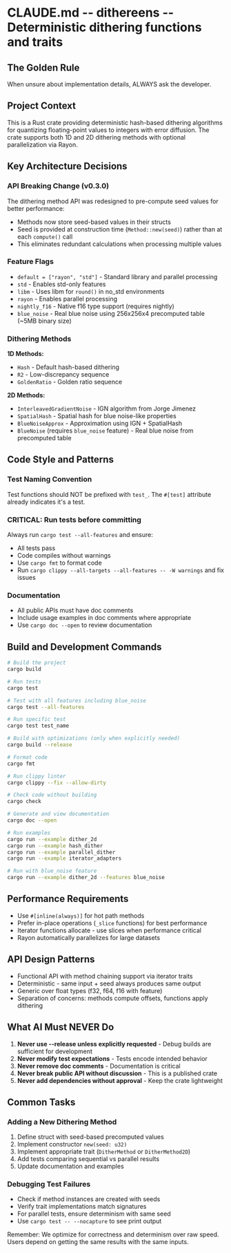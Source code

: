# CLAUDE.md -- dithereens -- Deterministic dithering functions and traits

## The Golden Rule

When unsure about implementation details, ALWAYS ask the developer.

## Project Context

This is a Rust crate providing deterministic hash-based dithering algorithms for quantizing floating-point values to integers with error diffusion. The crate supports both 1D and 2D dithering methods with optional parallelization via Rayon.

## Key Architecture Decisions

### API Breaking Change (v0.3.0)

The dithering method API was redesigned to pre-compute seed values for better performance:
- Methods now store seed-based values in their structs
- Seed is provided at construction time (`Method::new(seed)`) rather than at each `compute()` call
- This eliminates redundant calculations when processing multiple values

### Feature Flags

- `default = ["rayon", "std"]` - Standard library and parallel processing
- `std` - Enables std-only features  
- `libm` - Uses libm for `round()` in no_std environments
- `rayon` - Enables parallel processing
- `nightly_f16` - Native f16 type support (requires nightly)
- `blue_noise` - Real blue noise using 256x256x4 precomputed table (~5MB binary size)

### Dithering Methods

**1D Methods:**
- `Hash` - Default hash-based dithering
- `R2` - Low-discrepancy sequence
- `GoldenRatio` - Golden ratio sequence

**2D Methods:**
- `InterleavedGradientNoise` - IGN algorithm from Jorge Jimenez
- `SpatialHash` - Spatial hash for blue noise-like properties
- `BlueNoiseApprox` - Approximation using IGN + SpatialHash
- `BlueNoise` (requires `blue_noise` feature) - Real blue noise from precomputed table

## Code Style and Patterns

### Test Naming Convention
Test functions should NOT be prefixed with `test_`. The `#[test]` attribute already indicates it's a test.

### CRITICAL: Run tests before committing
Always run `cargo test --all-features` and ensure:
- All tests pass
- Code compiles without warnings
- Use `cargo fmt` to format code
- Run `cargo clippy --all-targets --all-features -- -W warnings` and fix issues

### Documentation
- All public APIs must have doc comments
- Include usage examples in doc comments where appropriate
- Use `cargo doc --open` to review documentation

## Build and Development Commands

```bash
# Build the project
cargo build

# Run tests
cargo test

# Test with all features including blue_noise
cargo test --all-features

# Run specific test
cargo test test_name

# Build with optimizations (only when explicitly needed)
cargo build --release

# Format code
cargo fmt

# Run clippy linter
cargo clippy --fix --allow-dirty

# Check code without building
cargo check

# Generate and view documentation
cargo doc --open

# Run examples
cargo run --example dither_2d
cargo run --example hash_dither
cargo run --example parallel_dither
cargo run --example iterator_adapters

# Run with blue_noise feature
cargo run --example dither_2d --features blue_noise
```

## Performance Requirements

- Use `#[inline(always)]` for hot path methods
- Prefer in-place operations (`_slice` functions) for best performance
- Iterator functions allocate - use slices when performance critical
- Rayon automatically parallelizes for large datasets

## API Design Patterns

- Functional API with method chaining support via iterator traits
- Deterministic - same input + seed always produces same output
- Generic over float types (f32, f64, f16 with feature)
- Separation of concerns: methods compute offsets, functions apply dithering

## What AI Must NEVER Do

1. **Never use --release unless explicitly requested** - Debug builds are sufficient for development
2. **Never modify test expectations** - Tests encode intended behavior
3. **Never remove doc comments** - Documentation is critical
4. **Never break public API without discussion** - This is a published crate
5. **Never add dependencies without approval** - Keep the crate lightweight

## Common Tasks

### Adding a New Dithering Method

1. Define struct with seed-based precomputed values
2. Implement constructor `new(seed: u32)`
3. Implement appropriate trait (`DitherMethod` or `DitherMethod2D`)
4. Add tests comparing sequential vs parallel results
5. Update documentation and examples

### Debugging Test Failures

- Check if method instances are created with seeds
- Verify trait implementations match signatures
- For parallel tests, ensure determinism with same seed
- Use `cargo test -- --nocapture` to see print output

Remember: We optimize for correctness and determinism over raw speed. Users depend on getting the same results with the same inputs.